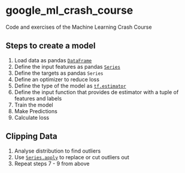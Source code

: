 # google_ml_crash_course
Code and exercises of the Machine Learning Crash Course

## Steps to create a model

1. Load data as pandas [`DataFrame`](https://pandas.pydata.org/pandas-docs/stable/generated/pandas.DataFrame.html)
2. Define the input features as pandas [`Series`](https://pandas.pydata.org/pandas-docs/stable/generated/pandas.Series.html)
3. Define the targets as pandas `Series`
4. Define an optimizer to reduce loss
5. Define the type of the model as [`tf.estimator`](https://www.tensorflow.org/api_docs/python/tf/estimator)
6. Define the input function that provides de estimator with a tuple of features and labels
7. Train the model
8. Make Predictions
9. Calculate loss

## Clipping Data

1. Analyse distribution to find outliers
2. Use [`Series.apply`](https://pandas.pydata.org/pandas-docs/stable/generated/pandas.Series.apply.html#pandas.Series.apply) to replace or cut outliers out 
3. Repeat steps 7 - 9 from above
